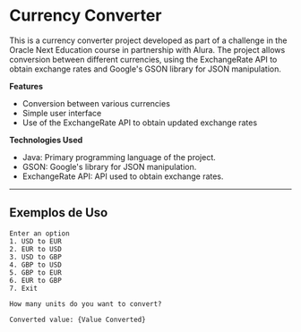 # Currency Converter
This is a currency converter project developed as part of a challenge in the Oracle Next Education course in partnership with Alura. The project allows conversion between different currencies, using the ExchangeRate API to obtain exchange rates and Google's GSON library for JSON manipulation.

**Features**
- Conversion between various currencies
- Simple user interface
- Use of the ExchangeRate API to obtain updated exchange rates

**Technologies Used**
- Java: Primary programming language of the project.
- GSON: Google's library for JSON manipulation.
- ExchangeRate API: API used to obtain exchange rates.

---

## Exemplos de Uso

```plaintext
Enter an option
1. USD to EUR
2. EUR to USD
3. USD to GBP
4. GBP to USD
5. GBP to EUR
6. EUR to GBP
7. Exit

How many units do you want to convert?

Converted value: {Value Converted}
```
